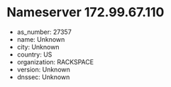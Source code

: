 # Nameserver 172.99.67.110

* as_number: 27357
* name: Unknown
* city: Unknown
* country: US
* organization: RACKSPACE
* version: Unknown
* dnssec: Unknown
